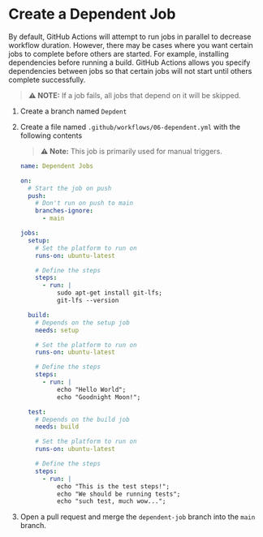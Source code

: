 # Create a Dependent Job

By default, GitHub Actions will attempt to run jobs in parallel to decrease
workflow duration. However, there may be cases where you want certain jobs to
complete before others are started. For example, installing dependencies before
running a build. GitHub Actions allows you specify dependencies between jobs so
that certain jobs will not start until others complete successfully.

> **:warning: NOTE:** If a job fails, all jobs that depend on it will be
> skipped.

1. Create a branch named `Depdent`
2. Create a file named `.github/workflows/06-dependent.yml` with the following
   contents

   > **:warning: Note:** This job is primarily used for manual triggers.

   ```yaml
   name: Dependent Jobs

   on:
     # Start the job on push
     push:
       # Don't run on push to main
       branches-ignore:
         - main

   jobs:
     setup:
       # Set the platform to run on
       runs-on: ubuntu-latest

       # Define the steps
       steps:
         - run: |
             sudo apt-get install git-lfs;
             git-lfs --version

     build:
       # Depends on the setup job
       needs: setup

       # Set the platform to run on
       runs-on: ubuntu-latest

       # Define the steps
       steps:
         - run: |
             echo "Hello World";
             echo "Goodnight Moon!";

     test:
       # Depends on the build job
       needs: build

       # Set the platform to run on
       runs-on: ubuntu-latest

       # Define the steps
       steps:
         - run: |
             echo "This is the test steps!";
             echo "We should be running tests";
             echo "such test, much wow...";
   ```

3. Open a pull request and merge the `dependent-job` branch into the `main`
   branch.

